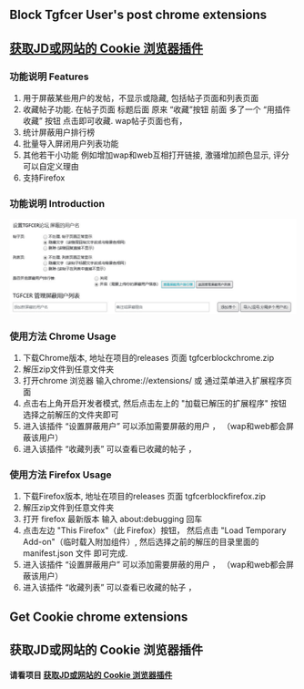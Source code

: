 ## Block Tgfcer User's post chrome extensions
## [获取JD或网站的 Cookie  浏览器插件](#get-cookie-chrome-extensions)

### 功能说明 Features 

1. 用于屏蔽某些用户的发帖，不显示或隐藏, 包括帖子页面和列表页面
2. 收藏帖子功能. 在帖子页面 标题后面  原来 “收藏”按钮 前面 多了一个 “用插件收藏” 按钮 点击即可收藏. wap帖子页面也有，
3. 统计屏蔽用户排行榜  
4. 批量导入屏闭用户列表功能 
5. 其他若干小功能 例如增加wap和web互相打开链接, 激骚增加颜色显示, 评分可以自定义理由
6. 支持Firefox

### 功能说明 Introduction 

![功能说明](https://github.com/jinwyp/tgfcerblock/blob/master/docs/readme.jpg?raw=true)


### 使用方法 Chrome Usage

1. 下载Chrome版本, 地址在项目的releases 页面 tgfcerblockchrome.zip
2. 解压zip文件到任意文件夹
3. 打开chrome 浏览器 输入chrome://extensions/ 或 通过菜单进入扩展程序页面
4. 点击右上角开启开发者模式, 然后点击左上的 "加载已解压的扩展程序" 按钮 选择之前解压的文件夹即可
5. 进入该插件 “设置屏蔽用户” 可以添加需要屏蔽的用户 ， （wap和web都会屏蔽该用户）
6. 进入该插件 “收藏列表” 可以查看已收藏的帖子 ，


### 使用方法 Firefox Usage

1. 下载Firefox版本, 地址在项目的releases 页面 tgfcerblockfirefox.zip
2. 解压zip文件到任意文件夹
3. 打开 firefox 最新版本 输入 about:debugging 回车
4. 点击左边 "This Firefox"（此 Firefox）按钮， 然后点击 "Load Temporary Add-on"（临时载入附加组件）, 然后选择之前的解压的目录里面的manifest.json 文件 即可完成.
5. 进入该插件 “设置屏蔽用户” 可以添加需要屏蔽的用户 ， （wap和web都会屏蔽该用户）
6. 进入该插件 “收藏列表” 可以查看已收藏的帖子 ，




## Get Cookie chrome extensions
## 获取JD或网站的 Cookie  浏览器插件 

#### 请看项目 [获取JD或网站的 Cookie  浏览器插件](https://github.com/jinwyp/shopeed)

